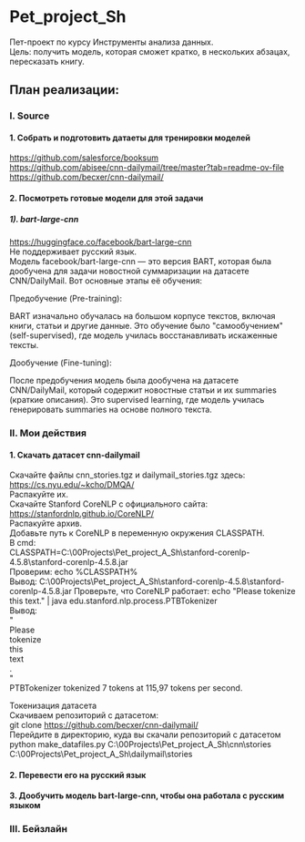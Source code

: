 # Pet_project_Sh
Пет-проект по курсу Инструменты анализа данных.           
Цель: получить модель, которая сможет кратко, в нескольких абзацах, пересказать книгу. 
## План реализации:
### I. Source
#### 1. Собрать и подготовить датаеты для тренировки моделей
https://github.com/salesforce/booksum             
https://github.com/abisee/cnn-dailymail/tree/master?tab=readme-ov-file       
https://github.com/becxer/cnn-dailymail/      
#### 2. Посмотреть готовые модели для этой задачи
##### 1). bart-large-cnn       
https://huggingface.co/facebook/bart-large-cnn          
Не поддерживает русский язык.    
Модель facebook/bart-large-cnn — это версия BART, которая была дообучена для задачи новостной суммаризации на датасете CNN/DailyMail. Вот основные этапы её обучения:

Предобучение (Pre-training):

BART изначально обучалась на большом корпусе текстов, включая книги, статьи и другие данные. Это обучение было "самообучением" (self-supervised), где модель училась восстанавливать искаженные тексты.

Дообучение (Fine-tuning):

После предобучения модель была дообучена на датасете CNN/DailyMail, который содержит новостные статьи и их summaries (краткие описания). Это supervised learning, где модель училась генерировать summaries на основе полного текста.

### II. Мои действия
#### 1. Скачать датасет cnn-dailymail    
Скачайте файлы cnn_stories.tgz и dailymail_stories.tgz здесь:      
https://cs.nyu.edu/~kcho/DMQA/          
Распакуйте их.        
Скачайте Stanford CoreNLP с официального сайта:       
https://stanfordnlp.github.io/CoreNLP/            
Распакуйте архив.       
Добавьте путь к CoreNLP в переменную окружения CLASSPATH.    
В cmd:      
CLASSPATH=C:\00Projects\Pet_project_A_Sh\stanford-corenlp-4.5.8\stanford-corenlp-4.5.8.jar             
Проверим: echo %CLASSPATH%        
Вывод: C:\00Projects\Pet_project_A_Sh\stanford-corenlp-4.5.8\stanford-corenlp-4.5.8.jar
Проверьте, что CoreNLP работает:
echo "Please tokenize this text." | java edu.stanford.nlp.process.PTBTokenizer         
Вывод:        
  "        
  Please      
  tokenize        
  this       
  text        
  .      
  "       
  PTBTokenizer tokenized 7 tokens at 115,97 tokens per second.

Токенизация датасета      
Скачиваем репозиторий с датасетом:       
git clone https://github.com/becxer/cnn-dailymail/        
Перейдите в директорию, куда вы скачали репозиторий с датасетом       
python make_datafiles.py C:\00Projects\Pet_project_A_Sh\cnn\stories C:\00Projects\Pet_project_A_Sh\dailymail\stories            

#### 2. Перевести его на русский язык 
#### 3. Дообучить модель bart-large-cnn, чтобы она работала с русским языком

### III. Бейзлайн   
